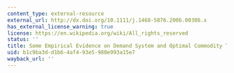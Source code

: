 ```yaml
---
content_type: external-resource
external_url: http://dx.doi.org/10.1111/j.1468-5876.2006.00306.x
has_external_license_warning: true
license: https://en.wikipedia.org/wiki/All_rights_reserved
status: ''
title: Some Empirical Evidence on Demand System and Optimal Commodity Taxation
uid: b1c9ba3d-d1b6-4af4-93e5-980e993a15e7
wayback_url: ''
---
```

